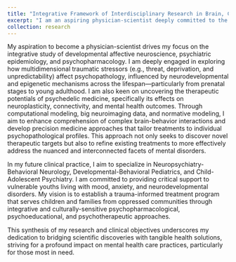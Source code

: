 ```yaml
---
title: "Integrative Framework of Interdisciplinary Research in Brain, Cognitive, & Social Sciences"
excerpt: "I am an aspiring physician-scientist deeply committed to the integrative study of developmental affective neuroscience, psychiatric epidemiology, and psychopharmacology. I explore the impact of multidimensional traumatic stressors on psychopathology, utilizing advanced methodologies like multilevel and normative modeling to develop precision medicine approaches. These efforts aim to refine treatments tailored to individual needs, particularly in behavioral neurology-neuropsychiatry, developmental-behavioral pediatrics, and child-adolescent psychiatry. I envision establishing a trauma-informed treatment program to support vulnerable youths, integrating scientific discoveries with clinical solutions to enhance mental health care for oppressed communities.<br/><img src='/images/Model Diagram.svg'>"
collection: research
---
```


My aspiration to become a physician-scientist drives my focus on the integrative study of developmental affective neuroscience, psychiatric epidemiology, and psychopharmacology. I am deeply engaged in exploring how multidimensional traumatic stressors (e.g., threat, deprivation, and unpredictability) affect psychopathology, influenced by neurodevelopmental and epigenetic mechanisms across the lifespan—particularly from prenatal stages to young adulthood. I am also keen on uncovering the therapeutic potentials of psychedelic medicine, specifically its effects on neuroplasticity, connectivity, and mental health outcomes. Through computational modeling, big neuroimaging data, and normative modeling, I aim to enhance comprehension of complex brain-behavior interactions and develop precision medicine approaches that tailor treatments to individual psychopathological profiles. This approach not only seeks to discover novel therapeutic targets but also to refine existing treatments to more effectively address the nuanced and interconnected facets of mental disorders.

In my future clinical practice, I aim to specialize in Neuropsychiatry-Behavioral Neurology, Developmental-Behavioral Pediatrics, and Child-Adolescent Psychiatry. I am committed to providing critical support to vulnerable youths living with mood, anxiety, and neurodevelopmental disorders. My vision is to establish a trauma-informed treatment program that serves children and families from oppressed communities through integrative and culturally-sensitive psychopharmacological, psychoeducational, and psychotherapeutic approaches.

This synthesis of my research and clinical objectives underscores my dedication to bridging scientific discoveries with tangible health solutions, striving for a profound impact on mental health care practices, particularly for those most in need.
